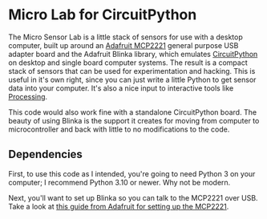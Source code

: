 # Micro Lab for CircuitPython

The Micro Sensor Lab is a little stack of sensors for use with a desktop computer, built up around an [Adafruit MCP2221](https://www.adafruit.com/product/4471) general purpose USB adapter board and the Adafruit Blinka library, which emulates [CircuitPython](https://circuitpython.org) on desktop and single board computer systems. The result is a compact stack of sensors that can be used for experimentation and hacking. This is useful in it's own right, since you can just write a little Python to get sensor data into your computer. It's also a nice input to interactive tools like [Processing](https://processing.org).

This code would also work fine with a standalone CircuitPython board. The beauty of using Blinka is the support it creates for moving from computer to microcontroller and back with little to no modifications to the code.

## Dependencies

First, to use this code as I intended, you're going to need Python 3 on your computer; I recommend Python 3.10 or newer. Why not be modern.

Next, you'll want to set up Blinka so you can talk to the MCP2221 over USB. Take a look at [this guide from Adafruit for setting up the MCP2221](https://learn.adafruit.com/circuitpython-libraries-on-any-computer-with-mcp2221).